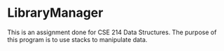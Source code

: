 # LibraryManager
This is an assignment done for CSE 214 Data Structures. The purpose of this program is to use stacks to manipulate data. 
